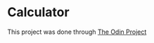 # Calculator

This project was done through <a href="http:://theodinproject.com">The Odin Project</a>
